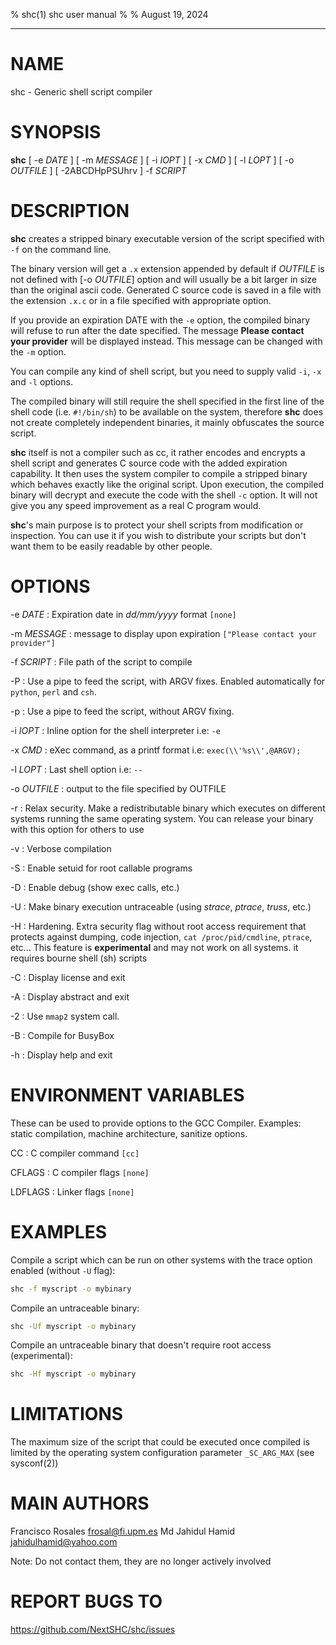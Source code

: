 % shc(1) shc user manual
%
% August 19, 2024
<hr>

# NAME
shc - Generic shell script compiler

# SYNOPSIS
**shc** \[ -e *DATE* \] \[ -m *MESSAGE* \] \[ -i *IOPT* \] \[ -x *CMD* \] \[ -l *LOPT* \] \[ -o *OUTFILE* \] \[ -2ABCDHpPSUhrv \] -f *SCRIPT* 

# DESCRIPTION
**shc** creates a stripped binary executable version of the script specified with `-f` on the command line.

The binary version will get a `.x` extension appended by default if *OUTFILE* is not defined with [-o *OUTFILE*] option
and will usually be a bit larger in size than the original ascii code.
Generated C source code is saved in a file with the extension `.x.c` or in a file specified with appropriate option.

If you provide an expiration DATE with the `-e` option, the compiled binary will refuse to run after the date specified. 
The message **Please contact your provider** will be displayed instead. This message can be changed with the `-m` option.

You can compile any kind of shell script, but you need to supply valid `-i`, `-x` and `-l` options.

The compiled binary will still require the shell specified in the first line of the shell code (i.e. `#!/bin/sh`) to be available on the system,
therefore **shc** does not create completely independent binaries, it mainly obfuscates the source script.

**shc** itself is not a compiler such as cc, it rather encodes and encrypts a shell script and generates C source code with the added expiration capability. 
It then uses the system compiler to compile a stripped binary which behaves exactly like the original script.
Upon execution, the compiled binary will decrypt and execute the code with the shell `-c` option.
It will not give you any speed improvement as a real C program would.

**shc**'s main purpose is to protect your shell scripts from modification or inspection.
You can use it if you wish to distribute your scripts but don't want them to be easily readable by other people.   

# OPTIONS

-e *DATE*
: Expiration date in *dd/mm/yyyy* format `[none]`

-m *MESSAGE*
: message to display upon expiration `["Please contact your provider"]`

-f *SCRIPT*
: File path of the script to compile 

-P
: Use a pipe to feed the script, with ARGV fixes.  Enabled automatically
  for `python`, `perl` and `csh`.

-p
: Use a pipe to feed the script, without ARGV fixing.

-i *IOPT*
: Inline option for the shell interpreter i.e: `-e`

-x *CMD*
: eXec command, as a printf format i.e: `exec(\\'%s\\',@ARGV);` 

-l *LOPT*
: Last shell option i.e: `--` 

-o *OUTFILE*
: output to the file specified by OUTFILE

-r
: Relax security. Make a redistributable binary which executes on different systems running the same operating system. You can release your binary with this option for others to use 

-v
: Verbose compilation 

-S
: Enable setuid for root callable programs

-D
: Enable debug (show exec calls, etc.)

-U
: Make binary execution untraceable (using *strace*, *ptrace*, *truss*, etc.) 

-H
: Hardening. Extra security flag without root access requirement that protects against dumping, code injection, `cat /proc/pid/cmdline`, `ptrace`, etc...  This feature is **experimental** and may not work on all systems. it requires bourne shell (sh) scripts

-C
: Display license and exit 

-A
: Display abstract and exit 

-2
: Use `mmap2` system call.

-B
: Compile for BusyBox 

-h
: Display help and exit 


# ENVIRONMENT VARIABLES

These can be used to provide options to the GCC Compiler.
Examples: static compilation, machine architecture, sanitize options.

CC
: C compiler command `[cc]`

CFLAGS
: C compiler flags `[none]`

LDFLAGS
: Linker flags `[none]`
 
# EXAMPLES

Compile a script which can be run on other systems with the trace option enabled (without `-U` flag):

```bash
shc -f myscript -o mybinary
```

Compile an untraceable binary:

```bash
shc -Uf myscript -o mybinary
```

Compile an untraceable binary that doesn't require root access (experimental):

```bash
shc -Hf myscript -o mybinary
```
 
# LIMITATIONS
The maximum size of the script that could be executed once compiled is limited by the operating system configuration parameter `_SC_ARG_MAX` (see sysconf(2))

# MAIN AUTHORS

Francisco Rosales <frosal@fi.upm.es>
Md Jahidul Hamid <jahidulhamid@yahoo.com>

Note: Do not contact them, they are no longer actively involved

# REPORT BUGS TO
https://github.com/NextSHC/shc/issues 
